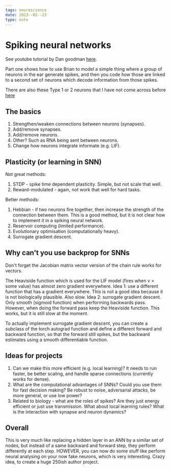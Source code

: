 ```yaml
---
tags: neuroscience
date: 2023--02--23
type: note
---
```


# Spiking neural networks

See youtube tutorial by Dan goodman [here](https://www.youtube.com/watch?v=GTXTQ_sOxak&list=PL9YzmV9joj3EvcvT0eHoYwBMcV-V3exDV&index=1).

Part one shows how to use Brian to model a simple thing where a group of neurons in the ear generate spikes, and then you code how those are linked to a second set of neurons which decode information from those spikes.

There are also these Type 1 or 2 neurons that I have not come across before [here](https://neuronaldynamics.epfl.ch/online/Ch4.S4.html)

## The basics

1. Strengthen/weaken connections between neurons (synapses).
2. Add/remove synapses.
3. Add/remove neurons.
4. Other? Such as RNA being sent between neurons.
5. Change how neurons integrate informate (e.g. LIF).

## Plasticity (or learning in SNN)

Not great methods:

1. STDP - spike time dependent plasticity. Simple, but not scale that well.
2. Reward-modulated - again, not work that well for hard tasks.

Better methods:

1. Hebbian - if two neurons fire together, then increase the strength of the connection between them. This is a good method, but it is not clear how to implement it in a spiking neural network.
2. Reservoir computing (limited performance).
3. Evolutionary optimisation (computationally heavy).
4. Surrogate gradient descent.

## Why can't you use backprop for SNNs

Don't forget the Jacobian matrix vector version of the chain rule works for vectors.

The Heaviside function which is used for the LIF model (fires when v > some value) has almost zero gradient everywhere.
Idea 1: use a different function that has a gradient everywhere. This is not a good idea because it is not biologically plausible. Also slow.
Idea 2: surrogate gradient descent. Only smooth (sigmoid function) when performing backwards pass. However, when doing the forward pass keep the Heaviside function. This works, but it is still slow at the moment. 

To actually implement surrogate gradient descent, you can create a subclass of the torch autograd function and define a different forward and backward function, so that the forward still spikes, but the backward estimates using a smooth differentiable function.

## Ideas for projects

1. Can we make this more efficient (e.g. local learning)? It needs to run faster, be better scaling, and handle sparse connections (currently works for dense).
2. What are the computational advantages of SNNs? Could you use them for fast decision making? Be robust to noise, adversarial attacks, be more general, or use low power?
3. Related to biology - what are the roles of spikes? Are they just energy efficient or just use transmission. What about local learning rules? What is the interaction with synapse and neuron dynamics?

## Overall

This is very much like replacing a hidden layer in an ANN by a similar set of nodes, but instead of a same backward and forward step, they perform differently at each step.
HOWEVER, you can now do some stuff like perform neural analysing on your now fake neurons, which is very interesting.
Crazy idea, to create a huge 250ish author project.
